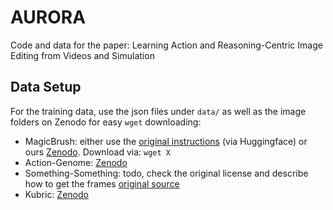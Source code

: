 # AURORA
Code and data for the paper: Learning Action and Reasoning-Centric Image Editing from Videos and Simulation

## Data Setup

For the training data, use the json files under `data/` as well as the image folders on Zenodo for easy `wget` downloading:

- MagicBrush: either use the [original instructions](Link) (via Huggingface) or ours [Zenodo](URL). Download via: `wget X`
- Action-Genome: [Zenodo](Link)
- Something-Something: todo, check the original license and describe how to get the frames [original source](https://developer.qualcomm.com/software/ai-datasets/something-something)
- Kubric: [Zenodo](Link)
